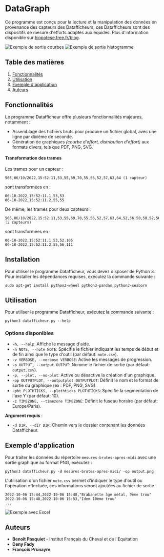 # DataGraph

Ce programme est conçu pour la lecture et la manipulation des données en provenance des capteurs des Datafficheurs, ces Datafficheurs sont des dispositifs de mesure d'efforts adaptés aux équidés. Plus d'information disponible sur [hippotese.free.fr/blog](http://hippotese.free.fr/blog/index.php/?q=datafficheur).

![Exemple de sortie courbes](img/output.png)
![Exemple de sortie histogramme](img/output2.png)

## Table des matières
1. [Fonctionnalités](#fonctionnalités)
2. [Utilisation](#utilisation)
3. [Exemple d'application](#exemple-dapplication)
4. [Auteurs](#auteurs)

## Fonctionnalités

Le programme Datafficheur offre plusieurs fonctionnalités majeures, notamment :
* Assemblage des fichiers bruts pour produire un fichier global, avec une ligne par dixième de seconde.
* Génération de graphiques *(courbe d'effort, distribution d'effort)* aux formats divers, tels que PDF, PNG, SVG.
  
#### Transformation des trames

Les trames pour un capteur :
```csv
565,06/10/2022,15:52:11,53,55,69,70,55,56,52,57,63,64 (1 capteur)
```
sont transformées en :
```csv
06-10-2022,15:52:11.1,53,53
06-10-2022,15:52:11.2,55,55
```

De même, les trames pour deux capteurs :
```csv
565,06/10/2022,15:52:11,53,55,69,70,55,56,52,57,63,64,52,56,50,50,52,56,61,48,49,39 (2 capteurs)
```
sont transformées en :
```csv
06-10-2022,15:52:11.1,53,52,105
06-10-2022,15:52:11.2,55,56,111
```

## Installation

Pour utiliser le programme Datafficheur, vous devez disposer de Python 3.
Pour installer les dépendances requises, exécutez la commande suivante :
```shell
sudo apt-get install python3-wheel python3-pandas python3-seaborn
```

## Utilisation

Pour utiliser le programme Datafficheur, exécutez la commande suivante :
```shell
python3 datafficheur.py --help
```

### Options disponibles

- `-h, --help`: Affiche le message d'aide.
- `-n NOTE, --note NOTE`: Spécifie le fichier indiquant les temps de début et de fin ainsi que le type d'outil (par défaut: `note.csv`).
- `-v VERBOSE, --verbose VERBOSE`: Active les messages de progression.
- `-o OUTPUT, --output OUTPUT`: Nomme le fichier de sortie (par défaut: `output.csv`).
- `-p, --plot, --no-plot`: Active ou désactive la création d'un graphique.
- `-op OUTPUTPLOT, --outputplot OUTPUTPLOT`: Définit le nom et le format de sortie du graphique (ex : PDF, PNG, SVG).
- `-pht PLOTHTICKS, --plothticks PLOTHTICKS`: Spécifie la segmentation de l'axe Y (par défaut: 10).
- `-z TIMEZONE, --timezone TIMEZONE`: Définit le fuseau horaire (par défaut: Europe/Paris).
  
**Argument requis** :
- `-d DIR, --dir DIR`: Chemin vers le dossier contenant les données Datafficheur.

## Exemple d'application

Pour traiter les données du répertoire `mesures-brutes-apres-midi` avec une sortie graphique au format PNG, exécutez :
```shell
python3 datafficheur.py -d mesures-brutes-apres-midi/ -op output.png
```

L'utilisation d'un fichier `note.csv` permet d'indiquer le type d'outil ou l'opération effectuée, ces informations seront ajoutées au fichier de sortie :
```csv
2022-10-06 15:44,2022-10-06 15:48,"Brabanette âge métal, 9ème trou"
2022-10-06 15:48,2022-10-06 15:53,"Idem 10ème trou"
...
```

![Exemple avec Excel](img/excel.png)

## Auteurs

- **Benoît Pasquiet** - Institut Français du Cheval et de l'Equitation
- **Deny Fady**
- **François Prunayre**
